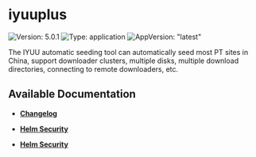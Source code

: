 # iyuuplus

![Version: 5.0.1](https://img.shields.io/badge/Version-5.0.1-informational?style=flat-square) ![Type: application](https://img.shields.io/badge/Type-application-informational?style=flat-square) ![AppVersion: "latest"](https://img.shields.io/badge/AppVersion-"latest"-informational?style=flat-square)

The IYUU automatic seeding tool can automatically seed most PT sites in China, support downloader clusters, multiple disks, multiple download directories, connecting to remote downloaders, etc.

## Available Documentation

- [**Changelog**](CHANGELOG)

- [**Helm Security**](container-security)

- [**Helm Security**](helm-security)

